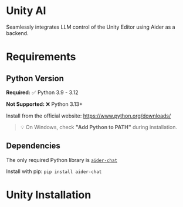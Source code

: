 # Unity AI

 Seamlessly integrates LLM control of the Unity Editor using Aider as a backend.
 
# Requirements
## Python Version
**Required:** ✅ Python 3.9 - 3.12
 
**Not Supported:** ❌ Python 3.13+
 
Install from the official website:  https://www.python.org/downloads/
 
> 💡 On Windows, check **"Add Python to PATH"** during installation.
 
## Dependencies
 
The only required Python library is [`aider-chat`](https://pypi.org/project/aider-chat/)
 
Install with pip: `pip install aider-chat`
 
# Unity Installation
